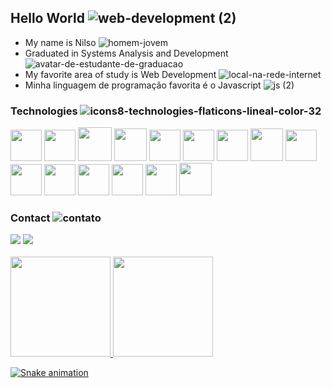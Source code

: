 ## Hello World ![web-development (2)](https://user-images.githubusercontent.com/96146165/161612424-ed26c083-72b1-4de8-9430-136c9706cf09.png)
* My name is Nilso ![homem-jovem](https://user-images.githubusercontent.com/96146165/161611849-8a551b3f-33be-4194-b587-0a82b925585a.png)
* Graduated in Systems Analysis and Development ![avatar-de-estudante-de-graduacao](https://user-images.githubusercontent.com/96146165/161611920-16bf0892-278c-4626-9d46-c1c03314a82f.png)
* My favorite area of study is Web Development ![local-na-rede-internet](https://user-images.githubusercontent.com/96146165/161611944-114009a6-0066-4ad2-acff-36806675b5c1.png)
* Minha linguagem de programação favorita é o Javascript ![js (2)](https://user-images.githubusercontent.com/96146165/161611971-f8ba400d-c538-40cf-b22c-f1ed4fa24c8e.png)

### Technologies ![icons8-technologies-flaticons-lineal-color-32](https://user-images.githubusercontent.com/96146165/219963731-2bc9fb3d-207a-4769-ad6f-278abc25eca9.png)
<div>
  <img src="https://cdn.jsdelivr.net/gh/devicons/devicon/icons/csharp/csharp-original.svg" width="50" height="50" />
  <img src="https://cdn.jsdelivr.net/gh/devicons/devicon/icons/dotnetcore/dotnetcore-original.svg" width="50" height="50" />
  <img src="https://cdn.jsdelivr.net/gh/devicons/devicon/icons/python/python-original.svg" width="54" height="54" />
  <img src="https://cdn.jsdelivr.net/gh/devicons/devicon/icons/java/java-original.svg" width="52" height="52"/> 
  <img src="https://cdn.jsdelivr.net/gh/devicons/devicon/icons/spring/spring-original.svg" width="50" height="50"/>
  <img src="https://cdn.jsdelivr.net/gh/devicons/devicon/icons/javascript/javascript-original.svg" width="50" height="50"/> 
  <img src="https://cdn.jsdelivr.net/gh/devicons/devicon/icons/typescript/typescript-original.svg" width="50" height="50"/> 
  <img src="https://cdn.jsdelivr.net/gh/devicons/devicon/icons/nodejs/nodejs-original.svg" width="52" height="52"/> 
  <img src="https://cdn.jsdelivr.net/gh/devicons/devicon/icons/html5/html5-original.svg" width="50" height="50"/> 
  <img src="https://cdn.jsdelivr.net/gh/devicons/devicon/icons/css3/css3-original.svg" width="50" height="50"/> 
  <!-- <img src="https://cdn.jsdelivr.net/gh/devicons/devicon/icons/bootstrap/bootstrap-plain.svg" width="58" height="58"/> -->
  <img src="https://cdn.jsdelivr.net/gh/devicons/devicon/icons/postgresql/postgresql-original.svg" width="50" height="50"/> 
  <img src="https://cdn.jsdelivr.net/gh/devicons/devicon/icons/git/git-original.svg" width="50" height="50"/>
  <img src="https://cdn.jsdelivr.net/gh/devicons/devicon/icons/github/github-original.svg" width="50" height="50" />
  <img src="https://cdn.jsdelivr.net/gh/devicons/devicon/icons/amazonwebservices/amazonwebservices-original.svg" width="50" height="50" />  
  <!--<img src="https://cdn.jsdelivr.net/gh/devicons/devicon/icons/amazonwebservices/amazonwebservices-original-wordmark.svg" width="65" height="65" />-->
  <img src="https://cdn.jsdelivr.net/gh/devicons/devicon/icons/ubuntu/ubuntu-plain.svg" width="52" height="52"/>
</div>

### Contact ![contato](https://user-images.githubusercontent.com/96146165/161617884-b9a81cf2-ed81-4df6-a4cc-e243ba4e1fd6.png)
<div>
  <a href="https://www.linkedin.com/in/nilsojr-webdeveloper/" target="_blank">
    <img src="https://img.shields.io/badge/-LinkedIn-%230077B5?style=for-the-badge&logo=linkedin&logoColor=white" target="_blank"></a>
  <a href = "mailto:nilsojunior90@gmail.com">
    <img src="https://img.shields.io/badge/Gmail-D14836?style=for-the-badge&logo=gmail&logoColor=white" target="_blank"></a>
</div>

<br>
          
<!-- Estátisticas -->
<div>
  <a href="https://github.com/Nilso97">
  <img height="160em" src="https://github-readme-stats.vercel.app/api/top-langs/?username=Nilso97&layout=compact&langs_count=7&theme=react"/>
  <img height="160em" src="https://github-readme-stats.vercel.app/api?username=Nilso97&show_icons=true&theme=react"/> 
</div>

<!-- Snake Grid -->
![Snake animation](https://github.com/Nilso97/Nilso97/blob/output/github-contribution-grid-snake.svg)
